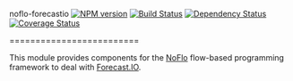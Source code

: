 noflo-forecastio  [![NPM version](https://badge.fury.io/js/bittorrent-sync.png)](https://npmjs.org/package/bittorrent-sync) [![Build Status](https://travis-ci.org/KevinHoward/noflo-forecastio.png?branch=master)](https://travis-ci.org/KevinHoward/noflo-forecastio) [![Dependency Status](https://gemnasium.com/KevinHoward/noflo-forecastio.png)](https://gemnasium.com/KevinHoward/noflo-forecastio) [![Coverage Status](https://coveralls.io/repos/KevinHoward/noflo-forecastio/badge.png?branch=master)](https://coveralls.io/r/KevinHoward/noflo-forecastio?branch=master)

=========================

This module provides components for the [NoFlo](http://noflojs.org/) flow-based programming framework to deal with [Forecast.IO](http://forecast.io/).
